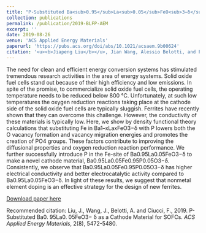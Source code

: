 ```yaml
---
title: "P-Substituted Ba<sub>0.95</sub>La<sub>0.05</sub>FeO<sub>3−δ</sub> as a Cathode Material for SOFCs"
collection: publications
permalink: /publication/2019-BLFP-AEM
excerpt: ''
date: 2019-08-26
venue: 'ACS Applied Energy Materials'
paperurl: 'https://pubs.acs.org/doi/abs/10.1021/acsaem.9b00624'
citation: '<u><b>Jiapeng Liu</b></u>, Jian Wang, Alessio Belotti, and Francesco Ciucci*. (2019). &quot;P-Substituted Ba0.95La0.05FeO3−δ as a Cathode Material for SOFCs.&quot; <i>ACS Applied Energy Materials</i>, 2(8), 5472-5480.'
---
```

The need for clean and efficient energy conversion systems has stimulated tremendous research activities in the area of energy systems. Solid oxide fuel cells stand out because of their high efficiency and low emissions. In spite of the promise, to commercialize solid oxide fuel cells, the operating temperature needs to be reduced below 800 °C. Unfortunately, at such low temperatures the oxygen reduction reactions taking place at the cathode side of the solid oxide fuel cells are typically sluggish. Ferrites have recently shown that they can overcome this challenge. However, the conductivity of these materials is typically low. Here, we show by density functional theory calculations that substituting Fe in Ba1–xLaxFeO3−δ with P lowers both the O vacancy formation and vacancy migration energies and promotes the creation of PO4 groups. These factors contribute to improving the diffusional properties and oxygen reduction reaction performance. We further successfully introduce P in the Fe-site of Ba0.95La0.05FeO3−δ to make a novel cathode material, Ba0.95La0.05Fe0.95P0.05O3−δ. Consistently, we observe that Ba0.95La0.05Fe0.95P0.05O3−δ has higher electrical conductivity and better electrocatalytic activity compared to Ba0.95La0.05FeO3−δ. In light of these results, we suggest that nonmetal element doping is an effective strategy for the design of new ferrites.

[Download paper here](http://jiapeng-liu.github.io/files/JP-Liu_2019_BLFP_ACS-AEM.pdf)

Recommended citation: Liu, J., Wang, J., Belotti, A. and Ciucci, F., 2019. P-Substituted Ba0. 95La0. 05FeO3− δ as a Cathode Material for SOFCs. <i>ACS Applied Energy Materials</i>, 2(8), 5472-5480.
